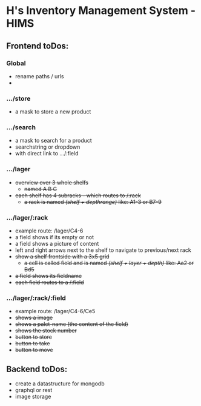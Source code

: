 # H's Inventory Management System - HIMS

## Frontend toDos:

### Global
- rename paths / urls
- 

### .../store
- a mask to store a new product

### .../search
- a mask to search for a product
- searchstring or dropdown
- with direct link to .../:field


### .../lager
- ~~overview over 3 whole shelfs~~
  - ~~named A B C~~
- ~~each shelf has 4 subracks - which routes to /:rack~~
  - ~~a rack is named *(shelf + depthrange)* like: A1-3 or B7-9~~


### .../lager/:rack
- example route: /lager/C4-6
- a field shows if its empty or not
- a field shows a picture of content
- left and right arrows next to the shelf to navigate to previous/next rack
- ~~show a shelf frontside with a 3x5 grid~~
  - ~~a cell is called field and is named *(shelf + layer + depth)* like: Aa2 or Bd5~~
- ~~a field shows its fieldname~~
- ~~each field routes to a /:field~~

### .../lager/:rack/:field
- example route: /lager/C4-6/Ce5
- ~~shows a image~~
- ~~shows a palet-name (the content of the field)~~
- ~~shows the stock number~~
- ~~button to store~~
- ~~button to take~~
- ~~button to move~~


## Backend toDos:
- create a datastructure for mongodb
- graphql or rest
- image storage